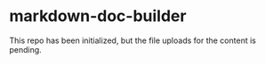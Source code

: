 # markdown-doc-builder

This repo has been initialized, but the file uploads for the content is pending.
